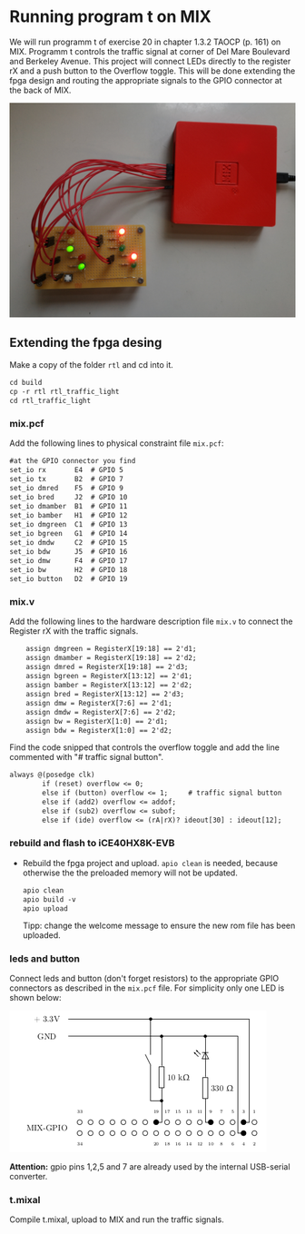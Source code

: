 # Running program t on MIX
We will run programm t of exercise 20 in chapter 1.3.2 TAOCP (p. 161) on MIX. Programm t controls the traffic signal at corner of Del Mare Boulevard and Berkeley Avenue. This project will connect LEDs directly to the register rX and a push button to the  Overflow toggle. This will be done extending the fpga design and routing the appropriate signals to the GPIO connector at the back of MIX.

![](../../pics/MIX_traffic.jpg)


## Extending the fpga desing
Make a copy of the folder `rtl` and cd into it.
```
cd build
cp -r rtl rtl_traffic_light
cd rtl_traffic_light
```
### mix.pcf
Add the following lines to physical constraint file `mix.pcf`:

```
#at the GPIO connector you find
set_io rx 		E4	# GPIO 5
set_io tx 		B2	# GPIO 7
set_io dmred 	F5	# GPIO 9
set_io bred 	J2	# GPIO 10
set_io dmamber 	B1	# GPIO 11
set_io bamber 	H1	# GPIO 12
set_io dmgreen 	C1	# GPIO 13
set_io bgreen 	G1	# GPIO 14
set_io dmdw 	C2	# GPIO 15
set_io bdw 		J5	# GPIO 16
set_io dmw 		F4	# GPIO 17
set_io bw 		H2	# GPIO 18
set_io button 	D2	# GPIO 19
```

### mix.v
Add the following lines to the hardware description file `mix.v` to connect the Register rX with the traffic signals.

```
	assign dmgreen = RegisterX[19:18] == 2'd1;
	assign dmamber = RegisterX[19:18] == 2'd2;
	assign dmred = RegisterX[19:18] == 2'd3;
	assign bgreen = RegisterX[13:12] == 2'd1;
	assign bamber = RegisterX[13:12] == 2'd2;
	assign bred = RegisterX[13:12] == 2'd3;
	assign dmw = RegisterX[7:6] == 2'd1;
	assign dmdw = RegisterX[7:6] == 2'd2;
	assign bw = RegisterX[1:0] == 2'd1;
	assign bdw = RegisterX[1:0] == 2'd2;
```

Find the code snipped that controls the overflow toggle and add the line commented with "# traffic signal button". 

```
always @(posedge clk)
		if (reset) overflow <= 0;
		else if (button) overflow <= 1;		# traffic signal button
		else if (add2) overflow <= addof;
		else if (sub2) overflow <= subof;
		else if (ide) overflow <= (rA|rX)? ideout[30] : ideout[12];

```
### rebuild and flash to iCE40HX8K-EVB

* Rebuild the fpga project and upload. `apio clean` is needed, because otherwise the the preloaded memory will not be updated.
	```
	apio clean
	apio build -v
	apio upload
	```
	
	Tipp: change the welcome message to ensure the new rom file has been uploaded.
	
### leds and button
Connect leds and button (don't forget resistors) to the appropriate GPIO connectors as described in the `mix.pcf` file. For simplicity only one LED is shown below:

![](../../pics/led_button.png)

**Attention:** gpio pins 1,2,5 and 7 are already used by the internal USB-serial converter. 

### t.mixal
Compile t.mixal, upload to MIX and run the traffic signals.